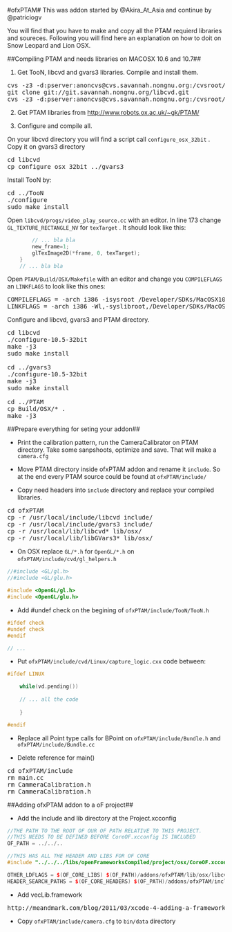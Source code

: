 #ofxPTAM#
This was addon started by @Akira_At_Asia and continue by @patriciogv

You will find that you have to make and copy all the PTAM requierd libraries and soureces. Following you will find here an explanation on how to doit on Snow Leopard and Lion OSX.

##Compiling PTAM and needs libraries on MACOSX 10.6 and 10.7##

1. Get TooN, libcvd and gvars3 libraries. Compile and install them.
<pre>
cvs -z3 -d:pserver:anoncvs@cvs.savannah.nongnu.org:/cvsroot/toon co TooN
git clone git://git.savannah.nongnu.org/libcvd.git
cvs -z3 -d:pserver:anoncvs@cvs.savannah.nongnu.org:/cvsroot/libcvd co gvars3
</pre>

2. Get PTAM libraries from http://www.robots.ox.ac.uk/~gk/PTAM/

3. Configure and compile all.

On your libcvd directory you will find a script call ```configure_osx_32bit``` . Copy it on gvars3 directory

<pre>
cd libcvd
cp configure_osx_32bit ../gvars3
</pre>

Install TooN by:

<pre>
cd ../TooN
./configure
sudo make install
</pre>

Open ```libcvd/progs/video_play_source.cc``` with an editor. In line 173 change ```GL_TEXTURE_RECTANGLE_NV``` for  ```texTarget``` . It should look like this:

```c++
        // ... bla bla
        new_frame=1;
        glTexImage2D(*frame, 0, texTarget);
    }
    // ... bla bla
```

Open ```PTAM/Build/OSX/Makefile``` with an editor and change you ```COMPILEFLAGS``` an ```LINKFLAGS``` to look like this ones:

<pre>
COMPILEFLAGS = -arch i386 -isysroot /Developer/SDKs/MacOSX10.6.sdk -mmacosx-version-min=10.6 -L /usr/local/include -m32 -D_OSX -D_REENTRANT                                                  
LINKFLAGS = -arch i386 -Wl,-syslibroot,/Developer/SDKs/MacOSX10.6.sdk -mmacosx-version-min=10.6 -L /usr/local/lib -m32 -framework OpenGL -framework VecLib -lGVars3 -lcvd
</pre>

Configure and libcvd, gvars3 and PTAM directory.

<pre>
cd libcvd
./configure-10.5-32bit
make -j3 
sudo make install

cd ../gvars3
./configure-10.5-32bit
make -j3
sudo make install

cd ../PTAM
cp Build/OSX/* .
make -j3
</pre>


##Prepare everything for seting your addon##

- Print the calibration pattern, run the CameraCalibrator on PTAM directory. Take some sanpshoots, optimize and save. That will make a ```camera.cfg```

- Move PTAM directory inside ofxPTAM addon and rename it ```include```. So at the end every PTAM source could be found at ```ofxPTAM/include/```

- Copy need headers into ```include``` directory and replace your compiled libraries.

<pre>
cd ofxPTAM
cp -r /usr/local/include/libcvd include/
cp -r /usr/local/include/gvars3 include/
cp -r /usr/local/lib/libcvd* lib/osx/
cp -r /usr/local/lib/libGVars3* lib/osx/
</pre>

- On OSX replace ```GL/*.h``` for ```OpenGL/*.h``` on ```ofxPTAM/include/cvd/gl_helpers.h```

```c++
//#include <GL/gl.h>
//#include <GL/glu.h>

#include <OpenGL/gl.h>
#include <OpenGL/glu.h>

```

- Add #undef check on the begining of ```ofxPTAM/include/TooN/TooN.h```

```c++
#ifdef check
#undef check
#endif

// ...

```

- Put ```ofxPTAM/include/cvd/Linux/capture_logic.cxx``` code between:

```c++
#ifdef LINUX

    while(vd.pending())
    
    // ... all the code
    
    }

#endif
```

- Replace all Point type calls for BPoint on ```ofxPTAM/include/Bundle.h``` and ```ofxPTAM/include/Bundle.cc```
		
- Delete reference for main() 

<pre>
cd ofxPTAM/include
rm main.cc
rm CammeraCalibration.h
rm CammeraCalibration.h
</pre>

##Adding ofxPTAM addon to a oF project##

- Add the include and lib directory at the Project.xcconfig

```c++
//THE PATH TO THE ROOT OF OUR OF PATH RELATIVE TO THIS PROJECT.
//THIS NEEDS TO BE DEFINED BEFORE CoreOF.xcconfig IS INCLUDED
OF_PATH = ../../..

//THIS HAS ALL THE HEADER AND LIBS FOR OF CORE
#include "../../../libs/openFrameworksCompiled/project/osx/CoreOF.xcconfig"

OTHER_LDFLAGS = $(OF_CORE_LIBS) $(OF_PATH)/addons/ofxPTAM/lib/osx/libcvd-0.8.dylib
HEADER_SEARCH_PATHS = $(OF_CORE_HEADERS) $(OF_PATH)/addons/ofxPTAM/include
```

- Add vecLib.framework

<pre>
http://meandmark.com/blog/2011/03/xcode-4-adding-a-framework-to-your-project/
</pre>

- Copy ```ofxPTAM/include/camera.cfg``` to ```bin/data``` directory 
